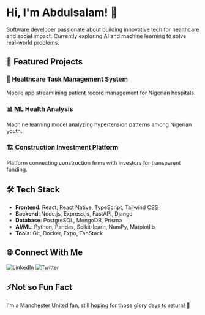 # Hi, I'm Abdulsalam! 👋

Software developer passionate about building innovative tech for healthcare and social impact. Currently exploring AI and machine learning to solve real-world problems.

## 🚀 Featured Projects

### 🏥 Healthcare Task Management System
Mobile app streamlining patient record management for Nigerian hospitals.

### 📊 ML Health Analysis
Machine learning model analyzing hypertension patterns among Nigerian youth.

### 🏗️ Construction Investment Platform
Platform connecting construction firms with investors for transparent funding.

## 🛠️ Tech Stack
* **Frontend**: React, React Native, TypeScript, Tailwind CSS
* **Backend**: Node.js, Express.js, FastAPI, Django
* **Database**: PostgreSQL, MongoDB, Prisma
* **AI/ML**: Python, Pandas, Scikit-learn, NumPy, Matplotlib
* **Tools**: Git, Docker, Expo, TanStack

## 🌐 Connect With Me
[![LinkedIn](https://img.shields.io/badge/LinkedIn-0077B5?style=for-the-badge&logo=linkedin&logoColor=white)](www.linkedin.com/in/abdulsalam-akinsanya-07bb9a247/)
[![Twitter](https://img.shields.io/badge/Twitter-1DA1F2?style=for-the-badge&logo=twitter&logoColor=white)](x.com/abdul_codes)

## ⚡Not so Fun Fact
I'm a Manchester United fan, still hoping for those glory days to return! 🔴



